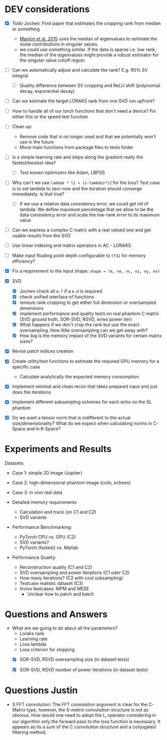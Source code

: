 # DEV considerations

- [x] Todo Jochen: Find paper that estimates the cropping rank from median or something
  - [Manjon et al. 2015](http://dx.doi.org/10.1016/j.media.2015.01.004) uses the median of eigenvalues to estimate the noise contributions in singular values.
  - we could use something similar. If the data is sparse i.e. low rank, the median of the eigenvalues might provide a robust estimator for the singular value cutoff region.
- [ ] Can we automatically adjust and calculate the rank? E.g. 90% SV integral
  - [ ] Quality difference between SV cropping and ReLU shift (polynomial decay, exponential decay)
- [ ] Can we estimate the target LORAKS rank from one SVD run upfront?
- [ ] How to handle all of our torch functions that don't need a device? Fix either this or the speed test function
- [ ] Clean up: 
  - Remove code that is no longer used and that we potentially won't use in the future
  - Move main functions from package files to tests folder
- [ ] Is a simple learning rate and steps along the gradient really the fastest/bestest idea?
  - [ ] Test known optimizers like Adam, LBFGS
- [ ] Why can't we use `lambda * l1 + (1-lambda)*l2` for the loss? Test case is to set lambda to zero now and the iteration should converge immediately. Is that true?
  - [ ] If we use a relative data consistency error, we could get rid of lambda: We define maximum percentage that we allow to be the data consistency error and scale the low-rank error to its maximum value
- [ ] Can we express a complex C matrix with a real valued one and get usable results from the SVD
- [ ] Use linear indexing and matrix operators in AC - LORAKS
- [ ] Make input floating point depth configurable to `tf32` for memory efficiency?
 

- [x] Fix a requirement to the input shape: `shape = (m, ne, nc, nz, ny, nx)`
- [x] SVD
  - [x] Jochen check all `m.T` if a `m.H` is required 
  - [x] check unified interface of functions
  - [x] remove rank cropping to get either full dimension or oversampled dimensions
  - [x] implement performance and quality tests on real phantom C matrix (SVD ground truth, SOR-SVD, RSVD, w/wo power iter)
  - [x] What happens if we don't crop the rank but use the exact oversampling. How little oversampling can we get away with?
  - [x] How big is the memory impact of the SVD variants for certain matrix sizes?
- [x] Revise patch indices creation
- [x] Create utility/test functions to estimate the required GPU memory for a specific case
  - Calculate analytically the expected memory consumption
- [x] Implement minimal and clean recon that takes prepared input and just does the iterations
- [x] Implement different subsampling schemes for each echo on the SL phantom
- [x] Do we want a tensor norm that is indifferent to the actual size/dimensionality? What do we expect when calculating norms in C-Space and in K-Space?

# Experiments and Results

Datasets:
  - Case 1: simple 2D image (Jupiter)
  - Case 2: high-dimensional phantom image (coils, echoes)
  - Case 3: in vivo real data

- Detailed memory requirements
  - Calculation and trace (on C1 and C2)
  - SVD variants
- Performance Benchmarking:
  - PyTorch CPU vs. GPU (C2)
  - SVD variants?
  - PyTorch (fastest) vs. Matlab
- Performance Quality:
  - Reconstruction quality (C1 and C2)
  - SVD oversampling and power iterations (C1 oder C2)
  - How many iterations? (C2 with cool subsampling)
  - Testcase realistic dataset (C3)
  - Invivo testcases: MPM and MESE
    - Unclear how to patch and batch

# Questions and Answers

- What are we going to do about all the parameters?
  - Loraks rank
  - Learning rate
  - Loss lambda
  - Loss criterion for stopping
  - [x] SOR-SVD, RSVD oversampling size (in dataset tests) 
  - [x] SOR-SVD, RSVD number of power iterations (in dataset tests)


# Questions Justin
- S FFT convolution:
  The FFT convolution argument is clear for the C-Matrix type, however, the S-matrix
  convolution structure is not as obvious. How would one need to adopt the $L_i$ operator considering in our algorithm
  only the forward pass to the loss function is necessary. It appears as its a sum of the C convolution structure
  and a conjugated filtering method.